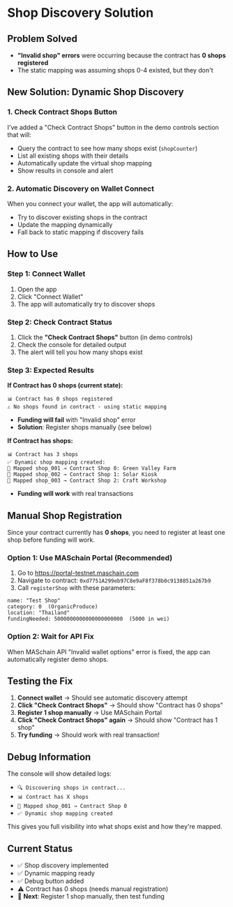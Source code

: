 # Shop Discovery Solution

## Problem Solved
- **"Invalid shop" errors** were occurring because the contract has **0 shops registered**
- The static mapping was assuming shops 0-4 existed, but they don't

## New Solution: Dynamic Shop Discovery

### 1. **Check Contract Shops Button**
I've added a "Check Contract Shops" button in the demo controls section that will:
- Query the contract to see how many shops exist (`shopCounter`)
- List all existing shops with their details
- Automatically update the virtual shop mapping
- Show results in console and alert

### 2. **Automatic Discovery on Wallet Connect**
When you connect your wallet, the app will automatically:
- Try to discover existing shops in the contract
- Update the mapping dynamically
- Fall back to static mapping if discovery fails

## How to Use

### Step 1: Connect Wallet
1. Open the app
2. Click "Connect Wallet"
3. The app will automatically try to discover shops

### Step 2: Check Contract Status
1. Click the **"Check Contract Shops"** button (in demo controls)
2. Check the console for detailed output
3. The alert will tell you how many shops exist

### Step 3: Expected Results

**If Contract has 0 shops (current state):**
```
📊 Contract has 0 shops registered
⚠️ No shops found in contract - using static mapping
```
- **Funding will fail** with "Invalid shop" error
- **Solution**: Register shops manually (see below)

**If Contract has shops:**
```
📊 Contract has 3 shops
✅ Dynamic shop mapping created:
🔗 Mapped shop_001 → Contract Shop 0: Green Valley Farm
🔗 Mapped shop_002 → Contract Shop 1: Solar Kiosk
🔗 Mapped shop_003 → Contract Shop 2: Craft Workshop
```
- **Funding will work** with real transactions

## Manual Shop Registration

Since your contract currently has **0 shops**, you need to register at least one shop before funding will work.

### Option 1: Use MASchain Portal (Recommended)
1. Go to https://portal-testnet.maschain.com
2. Navigate to contract: `0xd7751A299eb97C8e9aF8f378b0c9138851a267b9`
3. Call `registerShop` with these parameters:

```
name: "Test Shop"
category: 0  (OrganicProduce)
location: "Thailand"  
fundingNeeded: 5000000000000000000000  (5000 in wei)
```

### Option 2: Wait for API Fix
When MASchain API "Invalid wallet options" error is fixed, the app can automatically register demo shops.

## Testing the Fix

1. **Connect wallet** → Should see automatic discovery attempt
2. **Click "Check Contract Shops"** → Should show "Contract has 0 shops"
3. **Register 1 shop manually** → Use MASchain Portal
4. **Click "Check Contract Shops" again** → Should show "Contract has 1 shop"
5. **Try funding** → Should work with real transaction!

## Debug Information

The console will show detailed logs:
- `🔍 Discovering shops in contract...`
- `📊 Contract has X shops`
- `🔗 Mapped shop_001 → Contract Shop 0`
- `✅ Dynamic shop mapping created`

This gives you full visibility into what shops exist and how they're mapped.

## Current Status
- ✅ Shop discovery implemented
- ✅ Dynamic mapping ready
- ✅ Debug button added
- ⚠️ Contract has 0 shops (needs manual registration)
- 🎯 **Next**: Register 1 shop manually, then test funding

